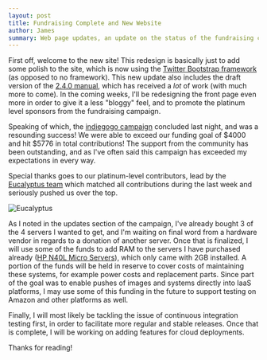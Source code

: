 ```yaml
---
layout: post
title: Fundraising Complete and New Website
author: James
summary: Web page updates, an update on the status of the fundraising campaign, and a special thanks to the Eucalyptus team!
---
```

First off, welcome to the new site! This redesign is basically just to add some polish to the site, which is now using
the [Twitter Bootstrap framework](http://twitter.github.com/bootstrap/) (as opposed to no framework). This new update
also includes the draft version of the [2.4.0 manual](/manuals/2.4.0/), which has received a *lot* of work (with much
more to come). In the coming weeks, I'll be redesigning the front page even more in order to give it a less "bloggy"
feel, and to promote the platinum level sponsors from the fundraising campaign.

Speaking of which, the [indiegogo campaign](http://www.indiegogo.com/cobbler24) concluded last night, and was a
resounding success! We were able to exceed our funding goal of $4000 and hit $5776 in total contributions! The support
from the community has been outstanding, and as I've often said this campaign has exceeded my expectations in every way.

Special thanks goes to our platinum-level contributors, lead by the [Eucalyptus team](http://www.eucalyptus.com/) which
matched all contributions during the last week and seriously pushed us over the top.

![Eucalyptus](/images/supporters/eucalyptus_big.png)

As I noted in the updates section of the campaign, I've already bought 3 of the 4 servers I wanted to get, and I'm
waiting on final word from a hardware vendor in regards to a donation of another server. Once that is finalized, I will
use some of the funds to add RAM to the servers I have purchased already
([HP N40L Micro Servers](http://h10010.www1.hp.com/wwpc/us/en/sm/WF06b/15351-15351-4237916-4237918-4237917-4248009-5153252-5153253.html?dnr=1)),
which only came with 2GB installed. A portion of the funds will be held in reserve to cover costs of maintaining these
systems, for example power costs and replacement parts. Since part of the goal was to enable pushes of images and
systems directly into IaaS platforms, I may use some of this funding in the future to support testing on Amazon and
other platforms as well.

Finally, I will most likely be tackling the issue of continuous integration testing first, in order to facilitate more
regular and stable releases. Once that is complete, I will be working on adding features for cloud deployments. 

Thanks for reading!
